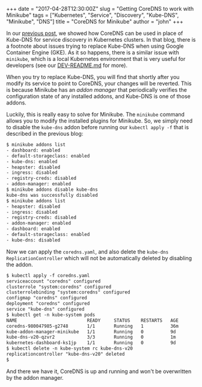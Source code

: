 +++
date = "2017-04-28T12:30:00Z"
slug = "Getting CoreDNS to work with Minikube"
tags = ["Kubernetes", "Service", "Discovery", "Kube-DNS", "Minikube", "DNS"]
title = "CoreDNS for Minikube"
author = "john"
+++

In our [previous post](https://blog.coredns.io/2017/03/01/coredns-for-kubernetes-service-discovery-take-2/),
we showed how CoreDNS can be used in place of Kube-DNS for service discovery in Kubernetes clusters.
In that blog, there is a footnote about issues trying to replace Kube-DNS when using Google Container Engine (GKE).
As it so happens, there is a similar issue with `minikube`, which is a local Kubernetes environment that is very
useful for developers (see our [DEV-README.md](https://github.com/coredns/coredns/blob/master/middleware/kubernetes/DEV-README.md)
for more).

When you try to replace Kube-DNS, you will find that shortly after you modify its service to point to CoreDNS, your
changes will be reverted. This is because Minikube has an _addon manager_ that periodically verifies the configuration
state of any installed addons, and Kube-DNS is one of those addons.

Luckily, this is really easy to solve for Minikube. The `minikube` command allows you to modify the installed
plugins for Minikube. So, we simply need to disable the `kube-dns` addon before running our `kubectl apply -f`
that is described in the previous blog:

~~~ txt
$ minikube addons list
- dashboard: enabled
- default-storageclass: enabled
- kube-dns: enabled
- heapster: disabled
- ingress: disabled
- registry-creds: disabled
- addon-manager: enabled
$ minikube addons disable kube-dns
kube-dns was successfully disabled
$ minikube addons list
- heapster: disabled
- ingress: disabled
- registry-creds: disabled
- addon-manager: enabled
- dashboard: enabled
- default-storageclass: enabled
- kube-dns: disabled
~~~

Now we can apply the `coredns.yaml`, and also delete the `kube-dns` `ReplicationController` which
will not be automatically deleted by disabling the addon.

~~~ txt
$ kubectl apply -f coredns.yaml
serviceaccount "coredns" configured
clusterrole "system:coredns" configured
clusterrolebinding "system:coredns" configured
configmap "coredns" configured
deployment "coredns" configured
service "kube-dns" configured
$ kubectl get -n kube-system pods
NAME                          READY     STATUS    RESTARTS   AGE
coredns-980047985-g2748       1/1       Running   1          36m
kube-addon-manager-minikube   1/1       Running   0          9d
kube-dns-v20-qzvr2            3/3       Running   0          1m
kubernetes-dashboard-ks1jp    1/1       Running   0          9d
$ kubectl delete -n kube-system rc kube-dns-v20
replicationcontroller "kube-dns-v20" deleted
$
~~~

And there we have it, CoreDNS is up and running and won't be overwritten by the addon manager.
